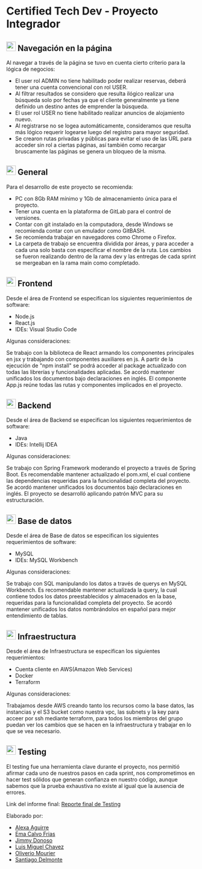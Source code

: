 # Certified Tech Dev - Proyecto Integrador
## <img src="https://media.giphy.com/media/WO5Wpjsmvux02BGTlt/giphy.gif" width="25"> Navegación en la página

Al navegar a través de la página se tuvo en cuenta cierto criterio para la lógica de negocios:
* El user rol ADMIN no tiene habilitado poder realizar reservas, deberá tener una cuenta convencional con rol USER.
* Al filtrar resultados se considero que resulta ilógico realizar una búsqueda solo por fechas ya que el cliente generalmente ya tiene definido un destino antes de emprender la búsqueda.
* El user rol USER no tiene habilitado realizar anuncios de alojamiento nuevo.
* Al registrarse no se logea automáticamente, consideramos que resulta más lógico requerir logearse luego del registro para mayor seguridad.
* Se crearon rutas privadas y públicas para evitar el uso de las URL para acceder sin rol a ciertas páginas, así también como recargar bruscamente las páginas se genera un bloqueo de la misma.

## <img src="https://media.giphy.com/media/WO5Wpjsmvux02BGTlt/giphy.gif" width="25"> General
Para el desarrollo de este proyecto se recomienda:
* PC con 8Gb RAM mínimo y 1Gb de almacenamiento única para el proyecto.
* Tener una cuenta en la plataforma de GitLab para el control de versiones.
* Contar con git instalado en la computadora, desde Windows se recomienda contar con un emulador como GitBASH.
* Se recomienda trabajar en navegadores como Chrome o Firefox.
* La carpeta de trabajo se encuentra dividida por áreas, y para acceder a cada una solo basta con especificar el nombre de la ruta. Los cambios se fueron realizando dentro de la rama dev y las entregas de cada sprint se mergeaban en la rama main como completado.

## <img src="https://media.giphy.com/media/WO5Wpjsmvux02BGTlt/giphy.gif" width="25"> Frontend
Desde el área de Frontend se especifican los siguientes requerimientos de software: 
* Node.js
* React.js
* IDEs: Visual Studio Code

Algunas consideraciones:

Se trabajo con la biblioteca de React armando los componentes principales en jsx y trabajando con componentes auxiliares en js. A partir de la ejecución de "npm install" se podrá acceder al package actualizado con todas las librerías y funcionalidades aplicadas. Se acordó mantener unificados los documentos bajo declaraciones en inglés. El componente App.js reúne todas las rutas y componentes implicados en el proyecto.


## <img src="https://media.giphy.com/media/WO5Wpjsmvux02BGTlt/giphy.gif" width="25"> Backend
Desde el área de Backend se especifican los siguientes requerimientos de software: 
* Java
* IDEs: Intellij IDEA

Algunas consideraciones:

Se trabajo con Spring Framework moderando el proyecto a través de Spring Boot. Es recomendable mantener actualizado el pom.xml, el cual contiene las dependencias requeridas para la funcionalidad completa del proyecto. Se acordó mantener unificados los documentos bajo declaraciones en inglés. El proyecto se desarrolló aplicando patrón MVC para su estructuración.

## <img src="https://media.giphy.com/media/WO5Wpjsmvux02BGTlt/giphy.gif" width="25"> Base de datos
Desde el área de Base de datos se especifican los siguientes requerimientos de software: 
* MySQL
* IDEs: MySQL Workbench

Algunas consideraciones:

Se trabajo con SQL manipulando los datos a través de querys en MySQL Workbench. Es recomendable mantener actualizada la query, la cual contiene todos los datos preestablecidos y almacenados en la base, requeridas para la funcionalidad completa del proyecto. Se acordó mantener unificados los datos nombrándolos en español para mejor entendimiento de tablas.

## <img src="https://media.giphy.com/media/WO5Wpjsmvux02BGTlt/giphy.gif" width="25"> Infraestructura
Desde el área de Infraestructura se especifican los siguientes requerimientos: 
* Cuenta cliente en AWS(Amazon Web Services)
* Docker
* Terraform

Algunas consideraciones:

Trabajamos desde AWS creando tanto los recursos como la base datos, las instancias y el S3 bucket como nuestra vpc, las subnets y la key para acceer por ssh mediante terraform, para todos los miembros del grupo puedan ver los cambios que se hacen en la infraestructura y trabajar en lo que se vea necesario.


## <img src="https://media.giphy.com/media/WO5Wpjsmvux02BGTlt/giphy.gif" width="25"> Testing
El testing fue una herramienta clave durante el proyecto, nos permitió afirmar cada uno de nuestros pasos en cada sprint, nos comprometimos en hacer test sólidos que generan confianza en nuestro código, aunque sabemos que la prueba exhaustiva no existe al igual que la ausencia de errores.

Link del informe final: [Reporte final de Testing](https://docs.google.com/document/d/1Fip6v_XywmPBOfBlESq56cVm5_TOIut8oB4qF7pySqY/edit?usp=sharing)

Elaborado por:
- [Alexa Aguirre](https://www.linkedin.com/in/aguirre-alexa/)
- [Ema Calvo Frias](https://www.linkedin.com/in/ema-soledad/)
- [Jimmy Donoso](https://www.linkedin.com/in/jimmy-donoso/)
- [Luis Miguel Chavez](https://www.linkedin.com/in/luischdu/)
- [Oliverio Mourier](https://www.linkedin.com/in/oliveriomourier/)
- [Santiago Delmonte](https://www.linkedin.com/in/santiagodelmonte/)
